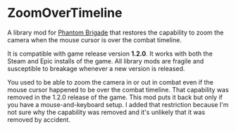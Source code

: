 # ZoomOverTimeline

A library mod for [Phantom Brigade](https://braceyourselfgames.com/phantom-brigade/) that restores the capability to zoom the camera when the mouse cursor is over the combat timeline.

It is compatible with game release version **1.2.0**. It works with both the Steam and Epic installs of the game. All library mods are fragile and susceptible to breakage whenever a new version is released.

You used to be able to zoom the camera in or out in combat even if the mouse cursor happened to be over the combat timeline. That capability was removed in the 1.2.0 release of the game. This mod puts it back but only if you have a mouse-and-keyboard setup. I added that restriction because I'm not sure why the capability was removed and it's unlikely that it was removed by accident.
